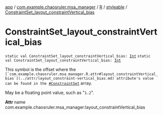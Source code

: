 [app](../../../index.md) / [com.example.chaosruler.msa_manager](../../index.md) / [R](../index.md) / [styleable](index.md) / [ConstraintSet_layout_constraintVertical_bias](.)

# ConstraintSet_layout_constraintVertical_bias

`static val ConstraintSet_layout_constraintVertical_bias: `[`Int`](https://kotlinlang.org/api/latest/jvm/stdlib/kotlin/-int/index.html)
`static val ConstraintSet_layout_constraintVertical_bias: `[`Int`](https://kotlinlang.org/api/latest/jvm/stdlib/kotlin/-int/index.html)

This symbol is the offset where the ``[`com.example.chaosruler.msa_manager.R.attr#layout_constraintVertical_bias`](../attr/layout_constraint-vertical_bias.md) attribute's value can be found in the ``[`#ConstraintSet`](-constraint-set.md) array.

May be a floating point value, such as "`1.2`".

**Attr**
name com.example.chaosruler.msa_manager:layout_constraintVertical_bias


